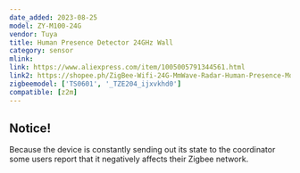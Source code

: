 ```yaml
---
date_added: 2023-08-25
model: ZY-M100-24G
vendor: Tuya
title: Human Presence Detector 24GHz Wall
category: sensor
mlink: 
link: https://www.aliexpress.com/item/1005005791344561.html
link2: https://shopee.ph/ZigBee-Wifi-24G-MmWave-Radar-Human-Presence-Motion-Sensor-With-Luminosity-Distance-Detection-5-110-220V-Tuya-Smart-Life-Home-DIY-i.458442746.21881172707
zigbeemodel: ['TS0601', '_TZE204_ijxvkhd0']
compatible: [z2m]
---
```


## Notice!

Because the device is constantly sending out its state to the coordinator some users report that it negatively affects their Zigbee network.